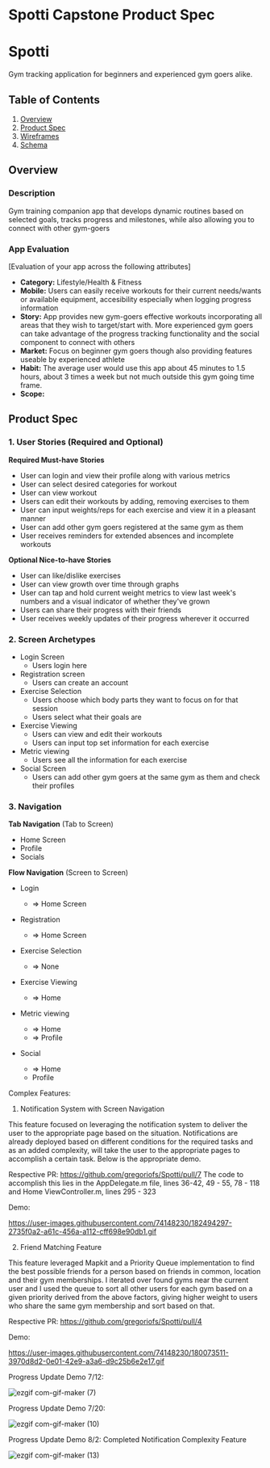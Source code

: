 Spotti Capstone Product Spec
===
# Spotti
Gym tracking application for beginners and experienced gym goers alike.

## Table of Contents
1. [Overview](#Overview)
1. [Product Spec](#Product-Spec)
1. [Wireframes](#Wireframes)
2. [Schema](#Schema)

## Overview
### Description
Gym training companion app that develops dynamic routines based on selected goals, tracks progress and milestones, while also allowing you to connect with other gym-goers

### App Evaluation
[Evaluation of your app across the following attributes]
- **Category:** Lifestyle/Health & Fitness
- **Mobile:** Users can easily receive workouts for their current needs/wants or available equipment, accesibility especially when logging progress information
- **Story:** App provides new gym-goers effective workouts incorporating all areas that they wish to target/start with. More experienced gym goers can take advantage of the progress tracking functionality and the social component to connect with others
- **Market:** Focus on beginner gym goers though also providing features useable by experienced athlete 
- **Habit:** The average user would use this app about 45 minutes to 1.5 hours, about 3 times a week but not much outside this gym going time frame. 
- **Scope:**

## Product Spec

### 1. User Stories (Required and Optional)

**Required Must-have Stories**

* User can login and view their profile along with various metrics
* User can select desired categories for workout
* User can view workout
* Users can edit their workouts by adding, removing exercises to them
* User can input weights/reps for each exercise and view it in a pleasant manner
* User can add other gym goers registered at the same gym as them
* User receives reminders for extended absences and incomplete workouts 

**Optional Nice-to-have Stories**

* User can like/dislike exercises
* User can view growth over time through graphs
* User can tap and hold current weight metrics to view last week's numbers and a visual indicator of whether they've grown
* Users can share their progress with their friends
* User receives weekly updates of their progress wherever it occurred


### 2. Screen Archetypes

* Login Screen
   * Users login here
* Registration screen
   * Users can create an account
* Exercise Selection
    * Users choose which body parts they want to focus on for that session
    * Users select what their goals are
* Exercise Viewing
    * Users can view and edit their workouts
    * Users can input top set information for each exercise
* Metric viewing
    * Users see all the information for each exercise
* Social Screen
    * Users can add other gym goers at the same gym as them and check their profiles


### 3. Navigation

**Tab Navigation** (Tab to Screen)

* Home Screen
* Profile
* Socials

**Flow Navigation** (Screen to Screen)

* Login
   * => Home Screen
  
* Registration
   * => Home Screen
* Exercise Selection
    * => None
* Exercise Viewing
    * => Home
* Metric viewing
    * => Home
    * => Profile
* Social
    * => Home
    * Profile

Complex Features:

1. Notification System with Screen Navigation

This feature focused on leveraging the notification system to deliver the user to the appropriate page based on the situation. Notifications are already deployed based on different conditions for the required tasks and as an added complexity, will take the user to the appropriate pages to accomplish a certain task. Below is the appropriate demo.

Respective PR: https://github.com/gregoriofs/Spotti/pull/7
The code to accomplish this lies in the AppDelegate.m file, lines 36-42, 49 - 55, 78 - 118 and Home ViewController.m, lines 295 - 323

Demo:

https://user-images.githubusercontent.com/74148230/182494297-2735f0a2-a61c-456a-a112-cff698e90db1.gif

2. Friend Matching Feature

This feature leveraged Mapkit and a Priority Queue implementation to find the best possible friends for a person based on friends in common, location and their gym memberships. I iterated over found gyms near the current user and I used the queue to sort all other users for each gym based on a given priority derived from the above factors, giving higher weight to users who share the same gym membership and sort based on that.

Respective PR: https://github.com/gregoriofs/Spotti/pull/4

Demo: 

https://user-images.githubusercontent.com/74148230/180073511-3970d8d2-0e01-42e9-a3a6-d9c25b6e2e17.gif

Progress Update Demo 7/12:

![ezgif com-gif-maker (7)](https://user-images.githubusercontent.com/74148230/178561373-bf8446ec-5702-46c4-9b9e-02e54269b70f.gif)

Progress Update Demo 7/20:

![ezgif com-gif-maker (10)](https://user-images.githubusercontent.com/74148230/180091232-da3dceec-1d7d-4c2f-ace0-75fb60b61400.gif)

Progress Update Demo 8/2: Completed Notification Complexity Feature

![ezgif com-gif-maker (13)](https://user-images.githubusercontent.com/74148230/182494648-9089e1fb-1dcc-4048-9f6f-5af82254b81d.gif)

